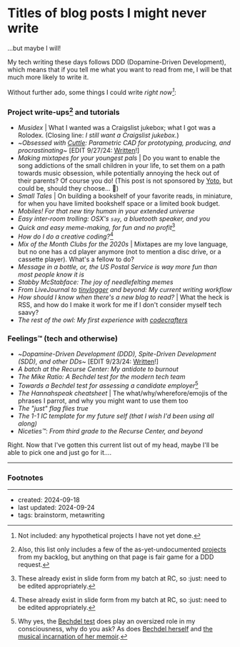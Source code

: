 # Titles of blog posts I might never write

...but maybe I will! 

My tech writing these days follows DDD (Dopamine-Driven Development), which means that if you tell me what you want to read from me, I will be that much more likely to write it.

Without further ado, some things I could write *right now[^footnote1]*:
### Project write-ups[^footnote2] and tutorials
- *Musidex* | What I wanted was a Craigslist jukebox; what I got was a Rolodex. (Closing line: *I still want a Craigslist jukebox.*)
- ~*Obsessed with [Cuttle](https://cuttle.xyz/): Parametric CAD for prototyping, producing, and procrastinating*~ [EDIT 9/27/24: [Written](../cuttle-obsession/)!]
- *Making mixtapes for your youngest pals* | Do you want to enable the song addictions of the small children in your life, to set them on a path towards music obsession, while potentially annoying the heck out of their parents? Of course you do! (This post is not sponsored by [Yoto](https://us.yotoplay.com/collections/library), but could be, should they choose... 👀)
- *Small Tales* | On building a bookshelf of your favorite reads, in miniature, for when you have limited bookshelf space or a limited book budget.
- *Mobiles! For that new tiny human in your extended universe*
- *Easy inter-room trolling: OSX's `say`, a bluetooth speaker, and you*
- *Quick and easy meme-making, for fun and no profit*[^footnote3]
- *How do I do a creative coding?*[^footnote3]
- *Mix of the Month Clubs for the 2020s* | Mixtapes are my love language, but no one has a cd player anymore (not to mention a disc drive, or a cassette player). What's a fellow to do?
- *Message in a bottle, or, the US Postal Service is way more fun than most people know it is*
- *Stabby McStabface: The joy of needlefelting memes*
- *From LiveJournal to [tinylogger](https://www.tinylogger.com) and beyond: My current writing workflow*
- *How should I know when there's a new blog to read?* | What the heck is RSS, and how do I make it work for me if I don't consider myself tech saavy?
- *The rest of the owl: My first experience with [codecrafters](https://codecrafters.io)*

### Feelings™ (tech and otherwise)
- ~*Dopamine-Driven Development (DDD), Spite-Driven Development (SDD), and other DDs*~ [EDIT 9/23/24: [Written](../driven-developments/)!]
- *A batch at the Recurse Center: My antidote to burnout*
- *The Mike Ratio: A Bechdel test for the modern tech team*
- *Towards a Bechdel test for assessing a candidate employer*[^footnote4]
- *The Hannahspeak cheatsheet* | The what/why/wherefore/emojis of the phrases I parrot, and why you might want to use them too
- *The "just" flag flies true*
- *The 1-1 IC template for my future self (that I wish I'd been using all along)*
- *Niceties™: From third grade to the Recurse Center, and beyond*

Right. Now that I've gotten this current list out of my head, maybe I'll be able to pick one and just go for it....

[^footnote1]: Not included: any hypothetical projects I have not yet done.

[^footnote2]: Also, this list only includes a few of the as-yet-undocumented [projects](https://www.hannahilea.com/projects-site) from my backlog, but anything on that page is fair game for a DDD request.

[^footnote3]: These already exist in slide form from my batch at RC, so :just: need to be edited appropriately.

[^footnote4]: Why yes, the [Bechdel test](https://en.wikipedia.org/wiki/Bechdel_test) does play an oversized role in my consciousness, why do you ask? As does [Bechdel herself](https://en.wikipedia.org/wiki/Alison_Bechdel) and [the musical incarnation of her memoir](https://www.youtube.com/watch?v=-Qlagsg5LT8).

---
### Footnotes

<footnotes/>

--- 
- created: 2024-09-18
- last updated: 2024-09-24
- tags: brainstorm, metawriting
